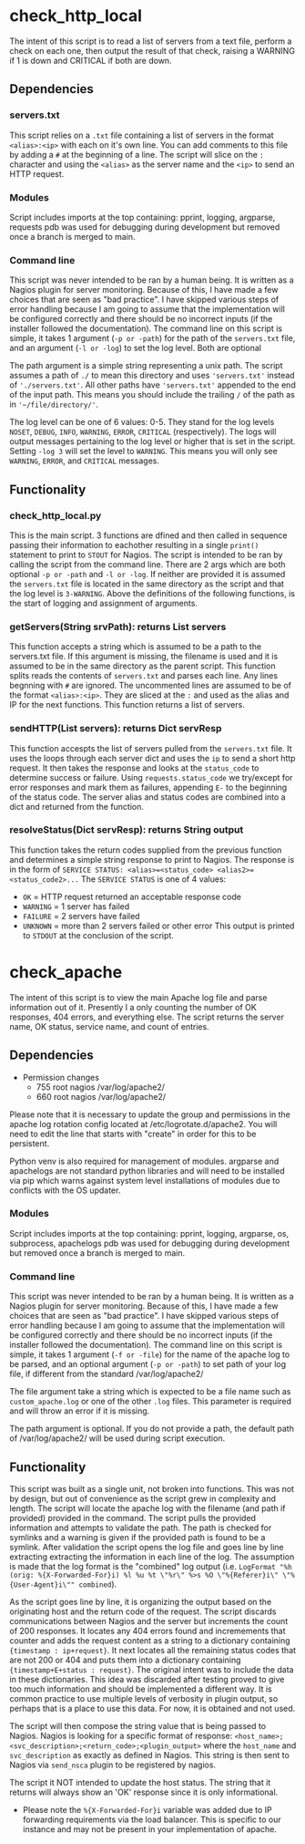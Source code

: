 # check_http_local

The intent of this script is to read a list of servers from a text file, perform a check on each one, then output the
result of that check, raising a WARNING if 1 is down and CRITICAL if both are down.

## Dependencies

### servers.txt

This script relies on a `.txt` file containing a list of servers in the format `<alias>:<ip>` with each on it's own line.
You can add comments to this file by adding a `#` at the beginning of a line. The script will slice on the `:` character
and using the `<alias>` as the server name and the `<ip>` to send an HTTP request.

### Modules

Script includes imports at the top containing: pprint, logging, argparse, requests
pdb was used for debugging during development but removed once a branch is merged to main.

### Command line

This script was never intended to be ran by a human being. It is written as a Nagios plugin for server monitoring. Because
of this, I have made a few choices that are seen as "bad practice". I have skipped various steps of error handling because
I am going to assume that the implementation will be configured correctly and there should be no incorrect inputs (if the
installer followed the documentation). The command line on this script is simple, it takes 1 argument (`-p or -path`) for the path
of the `servers.txt` file, and an argument (`-l or -log`) to set the log level. Both are optional

The path argument is a simple string representing a unix path. The script assumes a path of `./` to mean this directory and
uses `'servers.txt'` instead of `'./servers.txt'`. All other paths have `'servers.txt'` appended to the end of the input path.
This means you should include the trailing `/` of the path as in `'~/file/directory/'`.

The log level can be one of 6 values: 0-5. They stand for the log levels `NOSET`, `DEBUG`, `INFO`, `WARNING`, `ERROR`, `CRITICAL`
(respectively). The logs will output messages pertaining to the log level or higher that is set in the script. Setting `-log 3`
will set the level to `WARNING`. This means you will only see `WARNING`, `ERROR`, and `CRITICAL` messages.

## Functionality

### check_http_local.py

This is the main script. 3 functions are dfined and then called in sequence passing their information to eachother resulting
in a single `print()` statement to print to `STOUT` for Nagios. The script is intended to be ran by calling the script from the command
line. There are 2 args which are both optional `-p or -path` and `-l or -log`. If neither are provided it is assumed the `servers.txt`
file is located in the same directory as the script and that the log level is `3-WARNING`. Above the definitions of the following
functions, is the start of logging and assignment of arguments.

### getServers(String srvPath): returns List servers

This function accepts a string which is assumed to be a path to the servers.txt file. If this argument is missing, the filename
is used and it is assumed to be in the same directory as the parent script. This function splits reads the contents of `servers.txt`
and parses each line. Any lines begnning with `#` are ignored. The uncommented lines are assumed to be of the format `<alias>:<ip>`.
They are sliced at the `:` and used as the alias and IP for the next functions. This function returns a list of servers.

### sendHTTP(List servers): returns Dict servResp

This function accespts the list of servers pulled from the `servers.txt` file. It uses the loops through each server dict and uses
the `ip` to send a short http request. It then takes the response and looks at the `status_code` to determine success or failure.
Using `requests.status_code` we try/except for error responses and mark them as failures, appending `E-` to the beginning of the
status code. The server alias and status codes are combined into a dict and returned from the function.

### resolveStatus(Dict servResp): returns String output

This function takes the return codes supplied from the previous function and determines a simple string response to print to Nagios.
The response is in the form of `SERVICE STATUS: <alias>=<status_code> <alias2>=<status_code2>...` The `SERVICE STATUS` is one of 4
values:

- `OK` = HTTP request returned an acceptable response code
- `WARNING` = 1 server has failed
- `FAILURE` = 2 servers have failed
- `UNKNOWN` = more than 2 servers failed or other error
  This output is printed to `STDOUT` at the conclusion of the script.

# check_apache

The intent of this script is to view the main Apache log file and parse information out of it. Presently I a only counting
the number of OK responses, 404 errors, and everything else. The script returns the server name, OK status, service name,
and count of entries.

## Dependencies

- Permission changes
  - 755 root nagios /var/log/apache2/
  - 660 root nagios /var/log/apache2/<logFileName>

Please note that it is necessary to update the group and permissions in the apache log rotation config located at
/etc/logrotate.d/apache2. You will need to edit the line that starts with "create" in order for this to be persistent.

Python venv is also required for management of modules. argparse and apachelogs are not standard python libraries and will
need to be installed via pip which warns against system level installations of modules due to conflicts with the OS updater.

### Modules

Script includes imports at the top containing: pprint, logging, argparse, os, subprocess, apachelogs
pdb was used for debugging during development but removed once a branch is merged to main.

### Command line

This script was never intended to be ran by a human being. It is written as a Nagios plugin for server monitoring. Because
of this, I have made a few choices that are seen as "bad practice". I have skipped various steps of error handling because
I am going to assume that the implementation will be configured correctly and there should be no incorrect inputs (if the
installer followed the documentation). The command line on this script is simple, it takes 1 argument (`-f or -file`) for
the name of the apache log to be parsed, and an optional argument (`-p or -path`) to set path of your log file, if different
from the standard /var/log/apache2/

The file argument take a string which is expected to be a file name such as `custom_apache.log` or one of the other `.log`
files. This parameter is required and will throw an error if it is missing.

The path argument is optional. If you do not provide a path, the default path of /var/log/apache2/ will be used during script
execution.

## Functionality

This script was built as a single unit, not broken into functions. This was not by design, but out of convenience as the script
grew in complexity and length. The script will locate the apache log with the filename (and path if provided) provided in the
command. The script pulls the provided information and attempts to validate the path. The path is checked for symlinks and a
warning is given if the provided path is found to be a symlink. After validation the script opens the log file and goes line
by line extracting extracting the information in each line of the log. The assumption is made that the log format is the "combined"
log output (i.e. `LogFormat "%h (orig: %{X-Forwarded-For}i) %l %u %t \"%r\" %>s %O \"%{Referer}i\" \"%{User-Agent}i\"" combined`).

As the script goes line by line, it is organizing the output based on the originating host and the return code of the request.
The script discards communications between Nagios and the server but increments the count of 200 responses. It locates any 404
errors found and incremements that counter and adds the request content as a string to a dictionary containing
`{timestamp : ip+request}`. It next locates all the remaining status codes that are not 200 or 404 and puts them into a dictionary
containing `{timestamp+E+status : request}`. The original intent was to include the data in these dictionaries. This idea was discarded
after testing proved to give too much information and should be implemented a different way. It is common practice to use multiple
levels of verbosity in plugin output, so perhaps that is a place to use this data. For now, it is obtained and not used.

The script will then compose the string value that is being passed to Nagios. Nagios is looking for a specific format of response:
`<host_name>;<svc_description>;<return_code>;<plugin_output>` where the `host_name` and `svc_description` as exactly as defined
in Nagios. This string is then sent to Nagios via `send_nsca` plugin to be registered by nagios.

The script it NOT intended to update the host status. The string that it returns will always show an 'OK' response since it is only
informational.

- Please note the `%{X-Forwarded-For}i` variable was added due to IP forwarding requirements via the load balancer. This is specific
  to our instance and may not be present in your implementation of apache.
